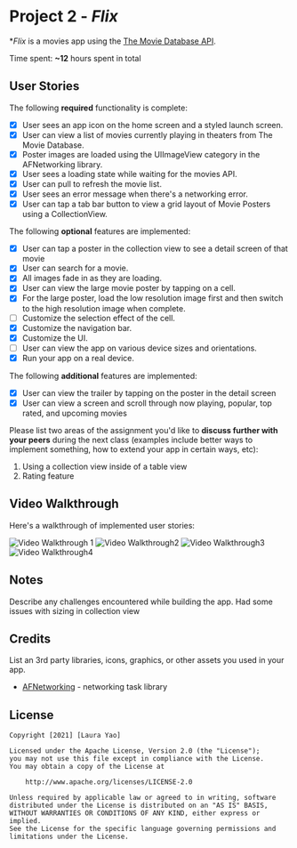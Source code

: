 # Project 2 - *Flix*

**Flix* is a movies app using the [The Movie Database API](http://docs.themoviedb.apiary.io/#).

Time spent: **~12** hours spent in total

## User Stories

The following **required** functionality is complete:

- [x] User sees an app icon on the home screen and a styled launch screen.
- [x] User can view a list of movies currently playing in theaters from The Movie Database.
- [x] Poster images are loaded using the UIImageView category in the AFNetworking library.
- [x] User sees a loading state while waiting for the movies API.
- [x] User can pull to refresh the movie list.
- [x] User sees an error message when there's a networking error.
- [x] User can tap a tab bar button to view a grid layout of Movie Posters using a CollectionView.

The following **optional** features are implemented:

- [x] User can tap a poster in the collection view to see a detail screen of that movie
- [x] User can search for a movie.
- [x] All images fade in as they are loading.
- [x] User can view the large movie poster by tapping on a cell.
- [x] For the large poster, load the low resolution image first and then switch to the high resolution image when complete.
- [ ] Customize the selection effect of the cell.
- [x] Customize the navigation bar.
- [x] Customize the UI.
- [ ] User can view the app on various device sizes and orientations.
- [x] Run your app on a real device.

The following **additional** features are implemented:

- [x] User can view the trailer by tapping on the poster in the detail screen
- [x] User can view a screen and scroll through now playing, popular, top rated, and upcoming movies

Please list two areas of the assignment you'd like to **discuss further with your peers** during the next class (examples include better ways to implement something, how to extend your app in certain ways, etc):

1. Using a collection view inside of a table view
2. Rating feature

## Video Walkthrough

Here's a walkthrough of implemented user stories:

<img src='https://github.com/gss223/flixapp/blob/main/gif1.gif' title='Video Walkthrough Pt.1' width='' alt='Video Walkthrough 1' />

<img src='https://github.com/gss223/flixapp/blob/main/gif2.gif' title='Video Walkthrough Pt.2' width='' alt='Video Walkthrough2' />

<img src='https://github.com/gss223/flixapp/blob/main/gif3.gif' title='Video Walkthrough Pt.3' width='' alt='Video Walkthrough3' />

<img src='https://github.com/gss223/flixapp/blob/main/loading.gif' title='Video Walkthrough Loading Part' width='' alt='Video Walkthrough4' />


## Notes

Describe any challenges encountered while building the app.
Had some issues with sizing in collection view

## Credits

List an 3rd party libraries, icons, graphics, or other assets you used in your app.

- [AFNetworking](https://github.com/AFNetworking/AFNetworking) - networking task library

## License

    Copyright [2021] [Laura Yao]

    Licensed under the Apache License, Version 2.0 (the "License");
    you may not use this file except in compliance with the License.
    You may obtain a copy of the License at

        http://www.apache.org/licenses/LICENSE-2.0

    Unless required by applicable law or agreed to in writing, software
    distributed under the License is distributed on an "AS IS" BASIS,
    WITHOUT WARRANTIES OR CONDITIONS OF ANY KIND, either express or implied.
    See the License for the specific language governing permissions and
    limitations under the License.
